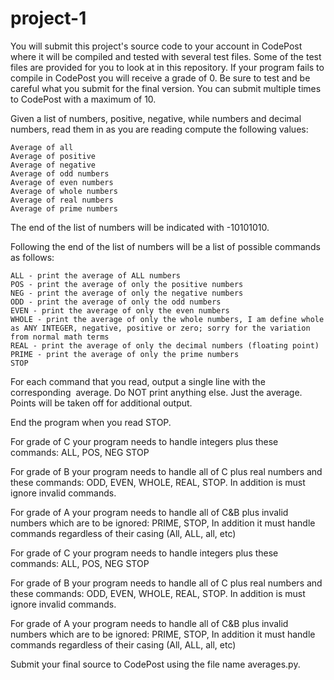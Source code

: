 # project-1

You will submit this project's source code to your account in CodePost where it will be compiled and tested with several test files. Some of the test files are provided for you to look at in this repository. If your program fails to compile in CodePost you will receive a grade of 0. Be sure to test and be careful what you submit for the final version. You can submit multiple times to CodePost with a maximum of 10. 

Given a list of numbers, positive, negative, while numbers and decimal numbers, read them in as you are reading compute the following values:

```
Average of all
Average of positive
Average of negative
Average of odd numbers
Average of even numbers
Average of whole numbers
Average of real numbers
Average of prime numbers
```

The end of the list of numbers will be indicated with -10101010.

Following the end of the list of numbers will be a list of possible commands as follows:

```
ALL - print the average of ALL numbers
POS - print the average of only the positive numbers
NEG - print the average of only the negative numbers
ODD - print the average of only the odd numbers
EVEN - print the average of only the even numbers 
WHOLE - print the average of only the whole numbers, I am define whole as ANY INTEGER, negative, positive or zero; sorry for the variation from normal math terms
REAL - print the average of only the decimal numbers (floating point)
PRIME - print the average of only the prime numbers
STOP
```

For each command that you read, output a single line with the corresponding  average. Do NOT print anything else. Just the average. Points will be taken off for additional output. 

End the program when you read STOP.


For grade of C your program needs to handle integers plus these commands: ALL, POS, NEG STOP

For grade of B your program needs to handle all of C plus real numbers and these commands: ODD, EVEN, WHOLE, REAL, STOP. In addition is must ignore invalid commands. 

For grade of A your program needs to handle all of C&B plus invalid numbers which are to be ignored: PRIME, STOP, In addition it must handle commands regardless of their casing (All, ALL, all, etc)


For grade of C your program needs to handle integers plus these commands: ALL, POS, NEG STOP

For grade of B your program needs to handle all of C plus real numbers and these commands: ODD, EVEN, WHOLE, REAL, STOP. In addition is must ignore invalid commands. 

For grade of A your program needs to handle all of C&B plus invalid numbers which are to be ignored: PRIME, STOP, In addition it must handle commands regardless of their casing (All, ALL, all, etc)


Submit your final source to CodePost using the file name averages.py.


